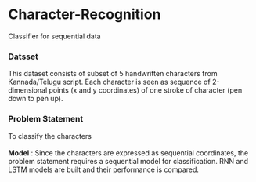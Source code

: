 # Character-Recognition
Classifier for sequential data

### Datsset ###
This dataset consists of subset of  5 handwritten characters from Kannada/Telugu script. Each character is seen as sequence of 2-dimensional points (x and y coordinates) of one stroke of character (pen down to pen up).

### Problem Statement ###
To classify the characters
<br> <br>
**Model** : Since the characters are expressed as sequential coordinates, the problem statement requires a sequential model for classification. RNN and LSTM models are built and their performance is compared.
